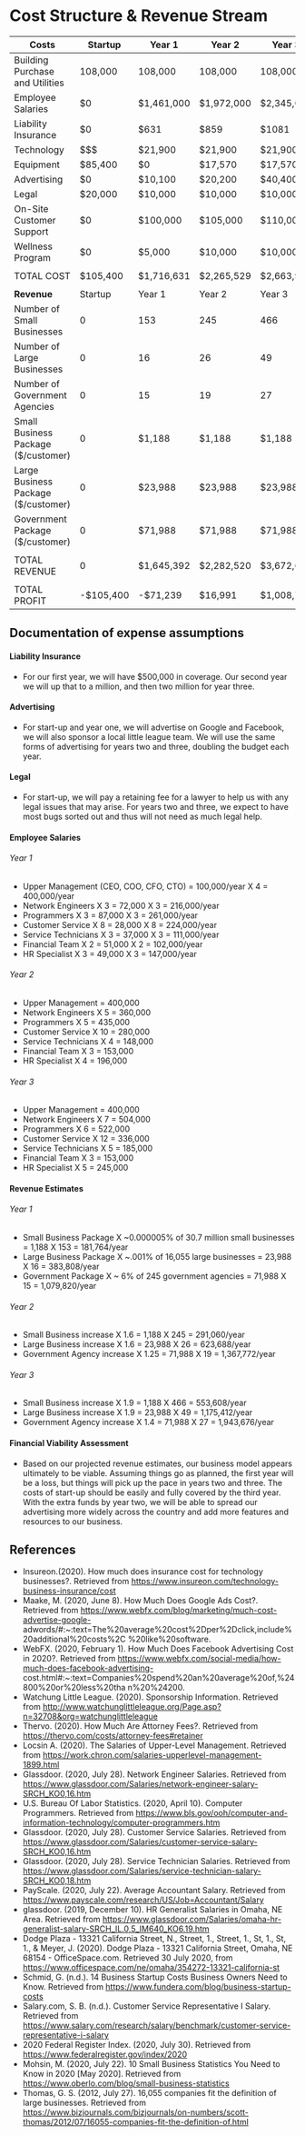 # Cost Structure & Revenue Stream


| Costs | Startup | Year 1 | Year 2 | Year 3 |
|---|---|---|---|---|
|Building Purchase and Utilities | 108,000 | 108,000 | 108,000 | 108,000 |
|Employee Salaries | $0 | $1,461,000 | $1,972,000 | $2,345,000 |
|Liability Insurance | $0  | $631 | $859 | $1081 |
|Technology | $$$ | $21,900 | $21,900 | $21,900 |
|Equipment | $85,400 | $0 | $17,570 | $17,570 |
|Advertising |$0| $10,100 | $20,200 | $40,400 |
|Legal | $20,000 | $10,000 | $10,000 | $10,000 |
|On-Site Customer Support  | $0 |$100,000  | $105,000 | $110,000 |
|Wellness Program | $0 | $5,000 | $10,000 | $10,000 |
| | | | | |
|TOTAL COST | $105,400 | $1,716,631 | $2,265,529 | $2,663,951 |
| | | | | |
| **Revenue** |Startup | Year 1 | Year 2 | Year 3 |
|Number of Small Businesses | 0 | 153 | 245 | 466 |
|Number of Large Businesses | 0 | 16 | 26 | 49 |
|Number of Government Agencies | 0 | 15 | 19 | 27 |
|Small Business Package ($/customer) | 0 | $1,188 | $1,188 | $1,188 |
|Large Business Package ($/customer) | 0 | $23,988 | $23,988 | $23,988 |
|Government Package ($/customer) | 0 | $71,988 | $71,988 | $71,988 |
| | | | | |
| TOTAL REVENUE | 0 | $1,645,392 | $2,282,520 | $3,672,696 |
| | | | | |
| TOTAL PROFIT | -$105,400 | -$71,239 | $16,991 | $1,008,745 |


## Documentation of expense assumptions
#### Liability Insurance
- For our first year, we will have $500,000 in coverage. Our second year we will up that to a million, and then two million for year three.
#### Advertising
- For start-up and year one, we will advertise on Google and Facebook, we will also sponsor a local little league team. We will use the same forms of advertising for years two and three, doubling the budget each year. 
#### Legal
- For start-up, we will pay a retaining fee for a lawyer to help us with any legal issues that may arise. For years two and three, we expect to have most bugs sorted out and thus will not need as much legal help. 
#### Employee Salaries
###### Year 1
- Upper Management (CEO, COO, CFO, CTO) = 100,000/year X 4 = 400,000/year
- Network Engineers X 3 = 72,000 X 3 = 216,000/year
- Programmers X 3 = 87,000 X 3 = 261,000/year
- Customer Service X 8 = 28,000 X 8 = 224,000/year
- Service Technicians X 3 = 37,000 X 3 = 111,000/year 
- Financial Team X 2 = 51,000 X 2 = 102,000/year 
- HR Specialist X 3 = 49,000 X 3 = 147,000/year
###### Year 2  
- Upper Management = 400,000
- Network Engineers X 5 = 360,000
- Programmers X 5 = 435,000
- Customer Service X 10 = 280,000
- Service Technicians X 4 = 148,000
- Financial Team X 3 = 153,000 
- HR Specialist X 4 = 196,000
###### Year 3 
- Upper Management = 400,000
- Network Engineers X 7 = 504,000
- Programmers X 6 = 522,000
- Customer Service X 12 = 336,000
- Service Technicians X 5 = 185,000
- Financial Team X 3 = 153,000
- HR Specialist X 5 = 245,000
#### Revenue Estimates
###### Year 1
- Small Business Package X ~0.000005% of 30.7 million small businesses = 1,188 X 153 = 181,764/year
- Large Business Package X ~.001% of 16,055 large businesses = 23,988 X 16 = 383,808/year
- Government Package X ~ 6% of 245 government agencies = 71,988 X 15 = 1,079,820/year
###### Year 2
- Small Business increase X 1.6 = 1,188 X 245 = 291,060/year
- Large Business increase X 1.6 = 23,988 X 26 = 623,688/year
- Government Agency increase X 1.25 = 71,988 X 19 = 1,367,772/year
###### Year 3
- Small Business increase X 1.9 = 1,188 X 466 = 553,608/year
- Large Business increase X 1.9 = 23,988 X 49 = 1,175,412/year
- Government Agency increase X 1.4 = 71,988 X 27 = 1,943,676/year

#### Financial Viability Assessment
- Based on our projected revenue estimates, our business model appears ultimately to be viable. Assuming things go as planned, the first year will be a loss, but things will pick up the pace in years two and three. The costs of start-up should be easily and fully covered by the third year. With the extra funds by year two, we will be able to spread our advertising more widely across the country and add more features and resources to our business.

## References
- Insureon.(2020). How much does insurance cost for technology businesses?. Retrieved from 	https://www.insureon.com/technology-business-insurance/cost
- Maake, M. (2020, June 8). How Much Does Google Ads Cost?. Retrieved from 	https://www.webfx.com/blog/marketing/much-cost-advertise-google-	adwords/#:~:text=The%20average%20cost%2Dper%2Dclick,include%20additional%20costs%2C	%20like%20software.
- WebFX. (2020, February 1). How Much Does Facebook Advertising Cost in 2020?. Retrieved from 	https://www.webfx.com/social-media/how-much-does-facebook-advertising-	cost.html#:~:text=Companies%20spend%20an%20average%20of,%24800%20or%20less%20tha	n%20%24200.
-	Watchung Little League. (2020). Sponsorship Information. Retrieved from 	http://www.watchunglittleleague.org/Page.asp?n=32708&org=watchunglittleleague
- Thervo. (2020). How Much Are Attorney Fees?. Retrieved from https://thervo.com/costs/attorney-fees#retainer
- Locsin A. (2020). The Salaries of Upper-Level Management. Retrieved from https://work.chron.com/salaries-upperlevel-management-1899.html
- Glassdoor. (2020, July 28). Network Engineer Salaries. Retrieved from https://www.glassdoor.com/Salaries/network-engineer-salary-SRCH_KO0,16.htm
- U.S. Bureau Of Labor Statistics. (2020, April 10). Computer Programmers. Retrieved from https://www.bls.gov/ooh/computer-and-information-technology/computer-programmers.htm
- Glassdoor. (2020, July 28). Customer Service Salaries. Retrieved from https://www.glassdoor.com/Salaries/customer-service-salary-SRCH_KO0,16.htm
- Glassdoor. (2020, July 28). Service Technician Salaries. Retrieved from https://www.glassdoor.com/Salaries/service-technician-salary-SRCH_KO0,18.htm
- PayScale. (2020, July 22). Average Accountant Salary. Retrieved from https://www.payscale.com/research/US/Job=Accountant/Salary
- glassdoor. (2019, December 10). HR Generalist Salaries in Omaha, NE Area. Retrieved from https://www.glassdoor.com/Salaries/omaha-hr-generalist-salary-SRCH_IL.0,5_IM640_KO6,19.htm	
- Dodge Plaza - 13321 California Street, N., Street, 1., Street, 1., St, 1., St, 1., & Meyer, J. (2020). Dodge Plaza - 13321 California Street, Omaha, NE 68154 - OfficeSpace.com. Retrieved 30 July 2020, from https://www.officespace.com/ne/omaha/354272-13321-california-st
- Schmid, G. (n.d.). 14 Business Startup Costs Business Owners Need to Know. Retrieved from https://www.fundera.com/blog/business-startup-costs
- Salary.com, S. B. (n.d.). Customer Service Representative I Salary. Retrieved from https://www.salary.com/research/salary/benchmark/customer-service-representative-i-salary
- 2020 Federal Register Index. (2020, July 30). Retrieved from https://www.federalregister.gov/index/2020
- Mohsin, M. (2020, July 22). 10 Small Business Statistics You Need to Know in 2020 [May 2020]. Retrieved from https://www.oberlo.com/blog/small-business-statistics
- Thomas, G. S. (2012, July 27). 16,055 companies fit the definition of large businesses. Retrieved from https://www.bizjournals.com/bizjournals/on-numbers/scott-thomas/2012/07/16055-companies-fit-the-definition-of.html
